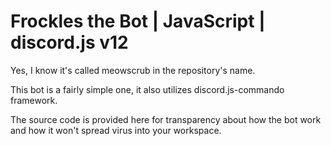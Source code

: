 # Frockles the Bot | JavaScript | discord.js v12
Yes, I know it's called meowscrub in the repository's name.

This bot is a fairly simple one, it also utilizes discord.js-commando framework.

The source code is provided here for transparency about how the bot work and how it won't spread virus into your workspace.
